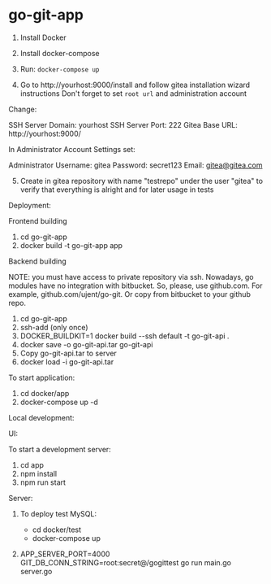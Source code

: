 # go-git-app

1. Install Docker
2. Install docker-compose
3. Run: `docker-compose up`

4. Go to http://yourhost:9000/install and follow gitea installation wizard instructions
Don't forget to set `root url` and administration account

Change:

SSH Server Domain: yourhost
SSH Server Port: 222
Gitea Base URL: http://yourhost:9000/


In Administrator Account Settings set:

Administrator Username: gitea
Password: secret123
Email: gitea@gitea.com

5. Create in gitea repository with name "testrepo" under the user "gitea" to verify 
that everything is alright and for later usage in tests



Deployment:

Frontend building

1. cd go-git-app
2. docker build -t go-git-app app

Backend building

NOTE: you must have access to private repository via ssh. Nowadays, go modules have no integration with bitbucket. So, please, use github.com. For example, github.com/ujent/go-git. Or copy from bitbucket to your github repo.

1. cd go-git-app
2. ssh-add (only once)
3. DOCKER_BUILDKIT=1 docker build --ssh default -t go-git-api .
4. docker save -o go-git-api.tar go-git-api
5. Copy go-git-api.tar to server
6. docker load -i go-git-api.tar

To start application:
1. cd docker/app
2. docker-compose up -d

Local development:

UI:

To start a development server:
1. cd app
2. npm install
2. npm run start

Server:
1. To deploy test MySQL: 
    - cd docker/test
    - docker-compose up

2. APP_SERVER_PORT=4000 GIT_DB_CONN_STRING=root:secret@/gogittest go run main.go server.go


